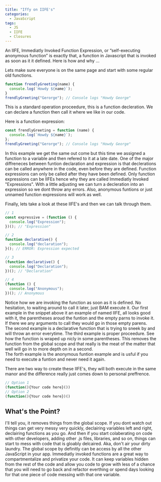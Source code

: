 ```yaml
---
title: "Iffy on IIFE's"
categories:
  - JavaScript
tags:
  - JS
  - IIFE
  - Closures
---
```


An IIFE, Immediatly Invoked Function Expression, or “self-executing anonymous function” is exactly that, a function in Javascript that is invoked as soon as it it defined. Here is how and why ...

Lets make sure everyone is on the same page and start with some regular old functions.

```javascript
function frendlyGreeting(name) {
  console.log(`Howdy ${name}`);
}
frendlyGreeting("Gerorge"); // Console logs "Howdy George"
```

This is a standard operation proceedure, this is a function decleration. We can declare a function then call it where we like in our code.

Here is a function expression:

```javascript
const frendlyGreeting = function (name) {
  console.log(`Howdy ${name}`);
};
frendlyGreeting("Gerorge"); // Console logs "Howdy George"
```

In this example we get the same out come but this time we assigned a function to a variable and then refered to it at a late date. One of the major diffreneces between funtion declaration and expression is that declerations can be called anywhere in the code, even before they are defined. Function expressions can only be called after they have been defined. Only function expressions can be IIFEs hence why they are called Immediatly Invoked "Expressions". With a little adjusting we can turn a decleration into an expression so we dont throw any errors. Also, anonymous funtions or just unnamed function expressions will work as well.

Finally, lets take a look at these IIFE's and then we can talk through them.

```javascript
// 1
const expressive = (function () {
  console.log("Expression");
})(); // "Expression"

// 2
function declarative() {
  console.log("declaration");
}(); // ERROR: Expression expected

// 3
(function declarative() {
  console.log("Declaration");
})(); // "Declaration"

// 4
(function () {
  console.log("Anonymous");
})(); // Anonymous
```

Notice how we are invoking the function as soon as it is defined. No hesitation, to waiting around to call it later, just BAM execute it. Our first example in the snippet above it an example of named IIFE, all looks good with it, the parentheses aroud the funtion and the empty parns to invoke it. If there we any arguments to call they would go in those empty parens.  
The second example is a declarative function that is trying to sneek by and will throw an error everytime. The third example is proper proceedure. See how the function is wraped up nicly in some parentheses. This removes the function from the global scope and that really is the meat of the matter that well will go in to more depth on in a second.  
The forth example is the anonymous funtion example and is usful if you need to execute a funtion and never need it again.

There are two way to create these IIFE's, they will both execute in the same manor and the difference really just comes down to personal preffrence.

```javascript
// Option 1
(function(){Your code here}())
// Option 2
(function(){Your code here})()
```

## What's the Point?

I'll tell you, it removes things from the global scope. If you dont watch out things can get very messy very quickly, declairing variables left and right, declairing functions as you go. And then if you start colaberating on code with other developers, adding other .js files, libraries, and so on, things can start to mess with code that is gloably delcaired. Aka, don't air your dirty laundry. The global scope by definitly can be access by all the other JavaScript in your app. Immediatly invoked functions are a great way to compartmentalize and privatize your code. It can keep variables hidden from the rest of the code and allow you code to grow with less of a chance that you will need to go back and refactor everthing or spend days looking for that one piece of code messing with that one variable.
